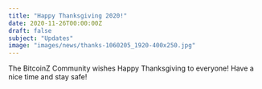 ```yaml
---
title: "Happy Thanksgiving 2020!"
date: 2020-11-26T00:00:00Z
draft: false
subject: "Updates"
image: "images/news/thanks-1060205_1920-400x250.jpg"
---
```


The BitcoinZ Community wishes Happy Thanksgiving to everyone! Have a nice time and stay safe!
